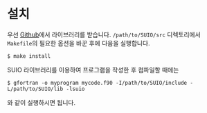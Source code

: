 # 설치

우선 [Github](https://github.com/pkgpl/SUIO)에서 라이브러리를 받습니다.
`/path/to/SUIO/src` 디렉토리에서 `Makefile`의 필요한 옵션을 바꾼 후에 다음을 실행합니다.

	$ make install

SUIO 라이브러리를 이용하여 프로그램을 작성한 후 컴파일할 때에는

	$ gfortran -o myprogram mycode.f90 -I/path/to/SUIO/include -L/path/to/SUIO/lib -lsuio

와 같이 실행하시면 됩니다.
